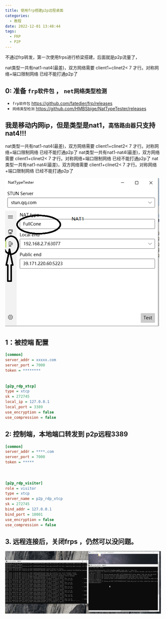 ```yaml
---
title: 使用frp搭建p2p远程桌面
categories:
  - 教程
date: 2022-12-01 13:48:44
tags:
  - FRP
  - P2P
---
```



不通过frp转发，第一次使用frps进行桥梁搭建，后面就是p2p流量了，

nat类型一共有nat1-nat4(最差)，双方网络需要 client1+clinet2< 7 才行。对称网络+端口限制网络 已经不能打通p2p了


<!--more-->



## 0: 准备 `frp软件包` ， `net网络类型检测`

+ `frp软件包`
  https://github.com/fatedier/frp/releases
+ `网络类型检测`
  https://github.com/HMBSbige/NatTypeTester/releases


## 我是移动内网ip，但是类型是nat1，`高恪路由器`只支持nat4!!!

nat类型一共有nat1-nat4(最差)，双方网络需要 client1+clinet2< 7 才行。对称网络+端口限制网络 已经不能打通p2p了
nat类型一共有nat1-nat4(最差)，双方网络需要 client1+clinet2< 7 才行。对称网络+端口限制网络 已经不能打通p2p了
nat类型一共有nat1-nat4(最差)，双方网络需要 client1+clinet2< 7 才行。对称网络+端口限制网络 已经不能打通p2p了

![mobile-bindwith-nat1.png][1]


<!--more-->


## 1：被控端 配置




```ini
[common]
server_addr = xxxxx.com
server_port = 7000
token = ********    


[p2p_rdp_xtcp]
type = xtcp
sk = 272745
local_ip = 127.0.0.1
local_port = 3389
use_encryption = false
use_compression = false

```



## 2: 控制端，本地端口转发到 p2p远程3389

```ini
[common]
server_addr = ****.com
server_port = 7000
token = *****  



[p2p_rdp_visitor]
role = visitor
type = xtcp
server_name = p2p_rdp_xtcp
sk = 272745
bind_addr = 127.0.0.1
bind_port = 10001
use_encryption = false
use_compression = false

```

## 3. 远程连接后，关闭frps ，仍然可以没问题。

![frpc-p2p.png][2]


[1]: ./typecho/uploads/2022/12/584981504.png
[2]: ./typecho/uploads/2022/12/24496411.png